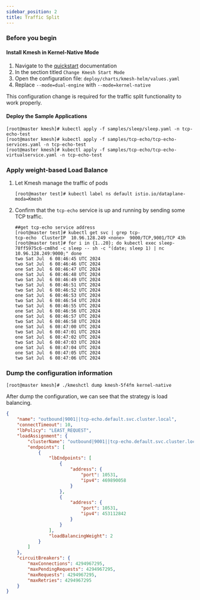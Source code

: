 ```yaml
---
sidebar_position: 2
title: Traffic Split
---
```


### Before you begin

#### Install Kmesh in Kernel-Native Mode

1. Navigate to the [quickstart](/docs/setup/quick-start.md) documentation
2. In the section titled `Change Kmesh Start Mode`
3. Open the configuration file: `deploy/charts/kmesh-helm/values.yaml`
4. Replace `--mode=dual-engine` with `--mode=kernel-native`

This configuration change is required for the traffic split functionality to work properly.

#### Deploy the Sample Applications

```shell
[root@master kmesh]# kubectl apply -f samples/sleep/sleep.yaml -n tcp-echo-test
[root@master kmesh]# kubectl apply -f samples/tcp-echo/tcp-echo-services.yaml -n tcp-echo-test
[root@master kmesh]# kubectl apply -f samples/tcp-echo/tcp-echo-virtualservice.yaml -n tcp-echo-test
```

### Apply weight-based Load Balance

1. Let Kmesh manage the traffic of pods

   ```shell
   [root@master test]# kubectl label ns default istio.io/dataplane-moda=Kmesh
   ```

2. Confirm that the `tcp-echo` service is up and running by sending some TCP traffic.

   ```shell
   ##get tcp-echo service address
   [root@master test]# kubectl get svc | grep tcp-
   tcp-echo  ClusterIP  10.96.128.249 <none>  9000/TCP,9001/TCP 43h
   [root@master test]# for i in {1..20}; do kubectl exec sleep-78ff5975c6-cm8hd -c sleep -- sh -c "(date; sleep 1) | nc  10.96.128.249:9000;" done
   two Sat Jul  6 08:46:45 UTC 2024
   two Sat Jul  6 08:46:46 UTC 2024
   one Sat Jul  6 08:46:47 UTC 2024
   one Sat Jul  6 08:46:48 UTC 2024
   two Sat Jul  6 08:46:49 UTC 2024
   two Sat Jul  6 08:46:51 UTC 2024
   two Sat Jul  6 08:46:52 UTC 2024
   one Sat Jul  6 08:46:53 UTC 2024
   two Sat Jul  6 08:46:54 UTC 2024
   two Sat Jul  6 08:46:55 UTC 2024
   one Sat Jul  6 08:46:56 UTC 2024
   one Sat Jul  6 08:46:57 UTC 2024
   two Sat Jul  6 08:46:58 UTC 2024
   one Sat Jul  6 08:47:00 UTC 2024
   two Sat Jul  6 08:47:01 UTC 2024
   one Sat Jul  6 08:47:02 UTC 2024
   two Sat Jul  6 08:47:03 UTC 2024
   one Sat Jul  6 08:47:04 UTC 2024
   one Sat Jul  6 08:47:05 UTC 2024
   two Sat Jul  6 08:47:06 UTC 2024
   ```

### Dump the configuration information

```shell
[root@master kmesh]# ./kmeshctl dump kmesh-5f4fm kernel-native
```

After dump the configuration, we can see that the strategy is load balancing.

```json
{
    "name": "outbound|9001||tcp-echo.default.svc.cluster.local",
    "connectTimeout": 10,
    "lbPolicy": "LEAST_REQUEST",
    "loadAssignment": {
        "clusterName": "outbound|9001||tcp-echo.default.svc.cluster.local",
        "endpoints": [
            {
                "lbEndpoints": [
                    {
                        "address": {
                            "port": 10531,
                            "ipv4": 469890058
                        }
                    },
                    {
                        "address": {
                            "port": 10531,
                            "ipv4": 453112842
                        }
                    }
                ],
                "loadBalancingWeight": 2
            }
        ]
    },
    "circuitBreakers": {
        "maxConnections": 4294967295,
        "maxPendingRequests": 4294967295,
        "maxRequests": 4294967295,
        "maxRetries": 4294967295
    }
}
```
